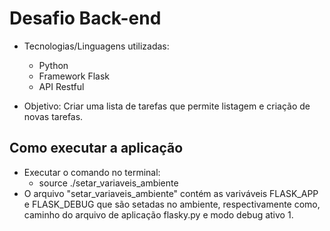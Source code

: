 # Desafio Back-end

- Tecnologias/Linguagens utilizadas:
  - Python
  - Framework Flask
  - API Restful

- Objetivo: Criar uma lista de tarefas que permite listagem e criação de novas tarefas.

## Como executar a aplicação
- Executar o comando no terminal:
  -  source ./setar_variaveis_ambiente
- O arquivo "setar_variaveis_ambiente" contém as variváveis FLASK_APP e FLASK_DEBUG que são setadas no ambiente, 
  respectivamente como, caminho do arquivo de aplicação flasky.py e modo debug ativo 1.